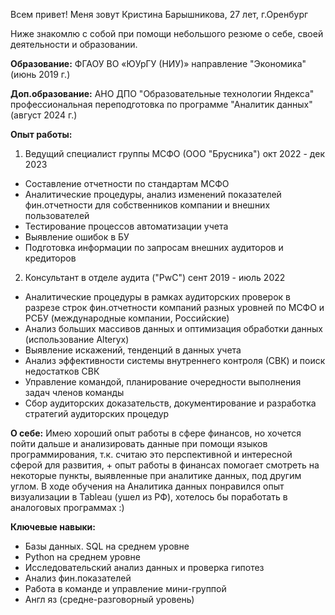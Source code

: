 Всем привет! Меня зовут Кристина Барышникова, 27 лет, г.Оренбург

Ниже знакомлю с собой при помощи небольшого резюме о себе, своей деятельности и образовании.

**Образование:** ФГАОУ ВО «ЮУрГУ (НИУ)» направление "Экономика" (июнь 2019 г.)

**Доп.образование:** АНО ДПО "Образовательные технологии Яндекса" профессиональная переподготовка по программе "Аналитик данных" (август 2024 г.)

**Опыт работы:** 
1. Ведущий специалист группы МСФО (ООО "Брусника") окт 2022 - дек 2023
- Составление отчетности по стандартам МСФО
- Аналитические процедуры, анализ изменений показателей фин.отчетности для собственников компании и внешних пользователей
- Тестирование процессов автоматизации учета
- Выявление ошибок в БУ
- Подготовка информации по запросам внешних аудиторов и кредиторов

2.  Консультант в отделе аудита ("PwC") сент 2019 - июль 2022
- Аналитические процедуры в рамках аудиторских проверок в разрезе строк фин.отчетности компаний разных уровней по МСФО и РСБУ (международные компании, Российские)
- Анализ больших массивов данных и оптимизация обработки данных (использование Alteryx)
- Выявление искажений, тенденций в данных учета
- Анализ эффективности системы внутреннего контроля (СВК) и поиск недостатков СВК
- Управление командой, планирование очередности выполнения задач членов команды
- Сбор аудиторских доказательств, документирование и разработка стратегий аудиторских процедур 

**О себе:**
Имею хороший опыт работы в сфере финансов, но хочется пойти дальше и анализировать данные при помощи языков программирования, т.к. считаю это перспективной и интересной сферой для развития, + опыт работы в финансах помогает смотреть на некоторые пункты, выявленные при аналитике данных, под другим углом. В ходе обучения на Аналитика данных понравился опыт визуализации в Tableau (ушел из РФ), хотелось бы поработать в аналоговых программах :)

**Ключевые навыки:**
- Базы данных. SQL на среднем уровне
- Python на среднем уровне
- Исследовательский анализ данных и проверка гипотез
- Анализ фин.показателей
- Работа в команде и управление мини-группой
- Англ яз (средне-разговорный уровень)
  
